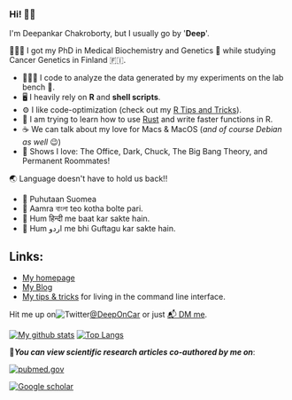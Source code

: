 ### Hi! 👋🏼

I'm Deepankar Chakroborty, but I usually go by '**Deep**'.

👨🏻‍🔬 I got my PhD in Medical Biochemistry and Genetics 🧬 while studying Cancer Genetics in Finland 🇫🇮.
+ 👨🏻‍💻 I code to analyze the data generated by my experiments on the lab bench 🧫.
+ 🖥 I heavily rely on **R** and **shell scripts**.
+ ⚙️ I like code-optimization (check out my [R Tips and Tricks](https://github.com/dchakro/benchmarkR/raw/master/results.pdf)).
+ 🌱 I am trying to learn how to use [Rust](https://www.rust-lang.org) and write faster functions in R.
+ ☕️ We can talk about my love for Macs & MacOS (*and of course Debian as well* 😉)
+ 🎥 Shows I love: The Office, Dark, Chuck, The Big Bang Theory, and Permanent Roommates!

🌏 Language doesn't have to hold us back!!

+ 💬 Puhutaan Suomea
+ 💬 Aamra বাংলা teo kotha bolte pari.
+ 💬 Hum हिन्दी me baat kar sakte hain.
+ 💬 Hum اردو me bhi Guftagu kar sakte hain.

## Links:

+ [My homepage](https://dchakro.com)
+ [My Blog](https://blog.dchakro.com)
+ [My tips & tricks](https://tips.dchakro.com) for living in the command line interface.

Hit me up on![Twitter](https://upload.wikimedia.org/wikipedia/commons/thumb/4/4f/Twitter-logo.svg/20px-Twitter-logo.svg.png)[@DeepOnCar](https://twitter.com/DeepOnCar) or just [📬 DM me](https://twitter.com/messages/compose?recipient_id=869131514314883072).

[![My github stats](https://github-readme-stats.vercel.app/api?username=dchakro&show_icons=true&title_color=B51C31&icon_color=EDA700&text_color=18447E&bg_color=FFFFFF&hide=[])](https://github.com/dchakro?tab=repositories) [![Top Langs](https://github-readme-stats.vercel.app/api/top-langs/?username=dchakro&text_color=18447E&bg_color=FFFFFF&title_color=B51C31)](https://github.com/dchakro?tab=repositories)

📄***You can view scientific research articles co-authored by me on***:

[![pubmed.gov](https://upload.wikimedia.org/wikipedia/commons/thumb/f/fb/US-NLM-PubMed-Logo.svg/100px-US-NLM-PubMed-Logo.svg.png)](https://pubmed.ncbi.nlm.nih.gov/?term=Chakroborty%2C+Deepankar%5BAuthor%5D&sort=pubdate)

[![Google scholar](https://upload.wikimedia.org/wikipedia/commons/thumb/c/c7/Google_Scholar_logo.svg/50px-Google_Scholar_logo.svg.png)](https://scholar.google.fi/citations?user=a-SPfrYAAAAJ&hl=en)

